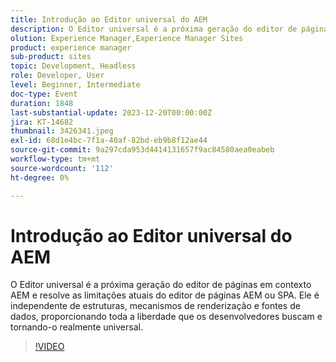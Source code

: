 ```yaml
---
title: Introdução ao Editor universal do AEM
description: O Editor universal é a próxima geração do editor de páginas em contexto AEM e resolve as limitações atuais do editor de páginas AEM ou SPA. Ele é independente de estruturas, mecanismos de renderização e fontes de dados, proporcionando toda a liberdade que os desenvolvedores buscam e tornando-o realmente universal.
olution: Experience Manager,Experience Manager Sites
product: experience manager
sub-product: sites
topic: Development, Headless
role: Developer, User
level: Beginner, Intermediate
doc-type: Event
duration: 1848
last-substantial-update: 2023-12-20T00:00:00Z
jira: KT-14682
thumbnail: 3426341.jpeg
exl-id: 68d1e4bc-7f1a-40af-82bd-eb9b8f12ae44
source-git-commit: 9a297cda953d4414131657f9ac84580aea0eabeb
workflow-type: tm+mt
source-wordcount: '112'
ht-degree: 0%

---
```


# Introdução ao Editor universal do AEM

O Editor universal é a próxima geração do editor de páginas em contexto AEM e resolve as limitações atuais do editor de páginas AEM ou SPA. Ele é independente de estruturas, mecanismos de renderização e fontes de dados, proporcionando toda a liberdade que os desenvolvedores buscam e tornando-o realmente universal.

>[!VIDEO](https://video.tv.adobe.com/v/3456472/?learn=on&captions=por_br)
